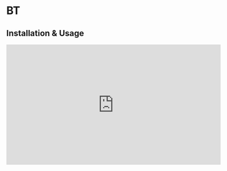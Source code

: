 # BT

## Installation & Usage

<iframe width="560" height="315" src="https://www.youtube.com/embed/EJAcFkrdY4c" title="YouTube video player" frameborder="0" allow="accelerometer; autoplay; clipboard-write; encrypted-media; gyroscope; picture-in-picture" allowfullscreen></iframe>